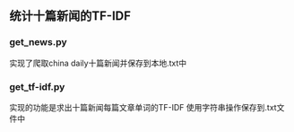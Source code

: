 ## 统计十篇新闻的TF-IDF
### get_news.py
实现了爬取china daily十篇新闻并保存到本地.txt中

### get_tf-idf.py
实现的功能是求出十篇新闻每篇文章单词的TF-IDF
使用字符串操作保存到.txt文件中